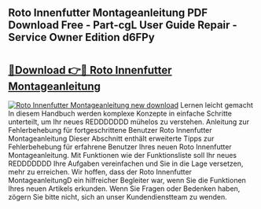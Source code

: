 ## Roto Innenfutter Montageanleitung PDF Download Free - Part-cgL User Guide Repair - Service Owner Edition d6FPy

# <h2><a href="http://df8lepe.blite.top/?on=Roto+Innenfutter+Montageanleitung">🔗Download 👉🔴 Roto Innenfutter Montageanleitung</a></h2>

[![Roto Innenfutter Montageanleitung new download](https://i.imgur.com/lujVjoI.png)](http://df8lepe.blite.top/?on=Roto+Innenfutter+Montageanleitung)
Lernen leicht gemacht In diesem Handbuch werden komplexe Konzepte in einfache Schritte unterteilt, um Ihr neues REDDDDDDD mühelos zu verstehen. Anleitung zur Fehlerbehebung für fortgeschrittene Benutzer Roto Innenfutter Montageanleitung Dieser Abschnitt enthält erweiterte Tipps zur Fehlerbehebung für erfahrene Benutzer Ihres neuen Roto Innenfutter Montageanleitung. Mit Funktionen wie der Funktionsliste soll Ihr neues REDDDDDDD Ihre Aufgaben vereinfachen und Sie in die Lage versetzen, mehr zu erreichen. Wir hoffen, dass der Roto Innenfutter MontageanleitungD ein hilfreicher Begleiter war, wenn Sie die Funktionen Ihres neuen Artikels erkunden. Wenn Sie Fragen oder Bedenken haben, zögern Sie bitte nicht, sich an unser Kundendienstteam zu wenden.
